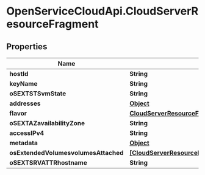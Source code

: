 # OpenServiceCloudApi.CloudServerResourceFragment

## Properties

Name | Type | Description | Notes
------------ | ------------- | ------------- | -------------
**hostId** | **String** |  | [optional] 
**keyName** | **String** |  | [optional] 
**oSEXTSTSvmState** | **String** |  | [optional] 
**addresses** | [**Object**](.md) |  | [optional] 
**flavor** | [**CloudServerResourceFragmentFlavor**](CloudServerResourceFragmentFlavor.md) |  | [optional] 
**oSEXTAZavailabilityZone** | **String** |  | [optional] 
**accessIPv4** | **String** |  | [optional] 
**metadata** | [**Object**](.md) |  | [optional] 
**osExtendedVolumesvolumesAttached** | [**[CloudServerResourceFragmentOsextendedvolumesvolumesAttached]**](CloudServerResourceFragmentOsextendedvolumesvolumesAttached.md) |  | [optional] 
**oSEXTSRVATTRhostname** | **String** |  | [optional] 


